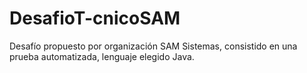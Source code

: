 # DesafioT-cnicoSAM
Desafío propuesto por organización SAM Sistemas, consistido en una prueba automatizada, lenguaje elegido Java.

